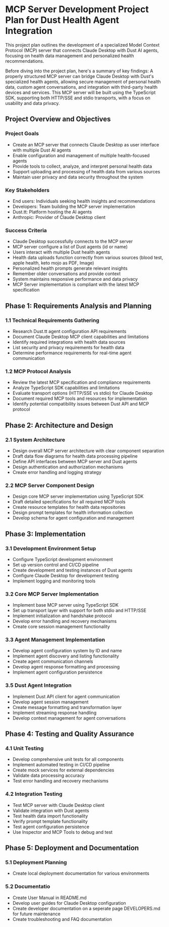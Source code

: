 # MCP Server Development Project Plan for Dust Health Agent Integration

This project plan outlines the development of a specialized Model Context Protocol (MCP) server that connects Claude Desktop with Dust AI agents, focusing on health data management and personalized health recommendations.

Before diving into the project plan, here's a summary of key findings: A properly structured MCP server can bridge Claude Desktop with Dust's specialized health agents, allowing secure management of personal health data, custom agent conversations, and integration with third-party health devices and services. This MCP server will be built using the TypeScript SDK, supporting both HTTP/SSE and stdio transports, with a focus on usability and data privacy.

## Project Overview and Objectives

### Project Goals
- Create an MCP server that connects Claude Desktop as user interface with multiple Dust AI agents
- Enable configuration and management of multiple health-focused agents
- Provide tools to collect, analyze, and interpret personal health data
- Support uploading and processing of health data from various sources
- Maintain user privacy and data security throughout the system

### Key Stakeholders
- End users: Individuals seeking health insights and recommendations
- Developers: Team building the MCP server implementation
- Dust.tt: Platform hosting the AI agents
- Anthropic: Provider of Claude Desktop client

### Success Criteria
- Claude Desktop successfully connects to the MCP server
- MCP server configure a list of Dust agents (id or name)
- Users interact with multiple Dust health agents
- Health data uploads function correctly from various sources (blood test, apple health, keto mojo as PDF, Image)
- Personalized health prompts generate relevant insights
- Remember older conversations and provide context
- System maintains responsive performance and data privacy
- MCP Server implementation is compliant with the latest MCP specification

## Phase 1: Requirements Analysis and Planning

### 1.1 Technical Requirements Gathering
- Research Dust.tt agent configuration API requirements
- Document Claude Desktop MCP client capabilities and limitations
- Identify required integrations with health data sources
- List security and privacy requirements for health data
- Determine performance requirements for real-time agent communication

### 1.2 MCP Protocol Analysis
- Review the latest MCP specification and compliance requirements
- Analyze TypeScript SDK capabilities and limitations
- Evaluate transport options (HTTP/SSE vs stdio) for Claude Desktop
- Document required MCP tools and resources for implementation
- Identify potential compatibility issues between Dust API and MCP protocol


## Phase 2: Architecture and Design

### 2.1 System Architecture
- Design overall MCP server architecture with clear component separation
- Draft data flow diagrams for health data processing pipeline
- Define API interfaces between MCP server and Dust agents
- Design authentication and authorization mechanisms
- Create error handling and logging strategy

### 2.2 MCP Server Component Design
- Design core MCP server implementation using TypeScript SDK
- Draft detailed specifications for all required MCP tools
- Create resource templates for health data repositories
- Design prompt templates for health information collection
- Develop schema for agent configuration and management

## Phase 3: Implementation

### 3.1 Development Environment Setup
- Configure TypeScript development environment
- Set up version control and CI/CD pipeline
- Create development and testing instances of Dust agents
- Configure Claude Desktop for development testing
- Implement logging and monitoring tools

### 3.2 Core MCP Server Implementation
- Implement base MCP server using TypeScript SDK
- Set up transport layer with support for both stdio and HTTP/SSE
- Implement initialization and handshake protocol
- Develop error handling and recovery mechanisms
- Create core session management functionality

### 3.3 Agent Management Implementation
- Develop agent configuration system by ID and name
- Implement agent discovery and listing functionality
- Create agent communication channels
- Develop agent response formatting and processing
- Implement agent configuration persistence

### 3.5 Dust Agent Integration
- Implement Dust API client for agent communication
- Develop agent session management
- Create message formatting and transformation layer
- Implement streaming response handling
- Develop context management for agent conversations

## Phase 4: Testing and Quality Assurance

### 4.1 Unit Testing
- Develop comprehensive unit tests for all components
- Implement automated testing in CI/CD pipeline
- Create mock services for external dependencies
- Validate data processing accuracy
- Test error handling and recovery mechanisms

### 4.2 Integration Testing
- Test MCP server with Claude Desktop client
- Validate integration with Dust agents
- Test health data import functionality
- Verify prompt template functionality
- Test agent configuration persistence
- Use Inspector and MCP Tools to debug and test


## Phase 5: Deployment and Documentation

### 5.1 Deployment Planning
- Create local deployment documentation for various environments

### 5.2 Documentatio
- Create User Manual in README.md
- Develop user guides for Claude Desktop configuration
- Create developer documentation on a seperate page DEVELOPERS.md for future maintenance
- Create troubleshooting and FAQ documentation

